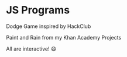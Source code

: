 # JS Programs 
Dodge Game inspired by HackClub

Paint and Rain from my Khan Academy Projects

All are interactive! :smile:
